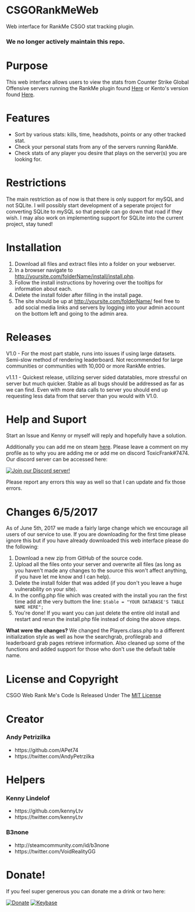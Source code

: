 # CSGORankMeWeb
Web interface for RankMe CSGO stat tracking plugin.

### We no longer actively maintain this repo. 

# Purpose
This web interface allows users to view the stats from Counter Strike Global Offensive servers running the RankMe plugin found <a href='https://forums.alliedmods.net/showthread.php?p=1456869'>Here</a> or Kento's version found <a href="https://forums.alliedmods.net/showthread.php?t=290063">Here</a>.

# Features
<ul>
<li>Sort by various stats: kills, time, headshots, points or any other tracked stat.</li>
<li>Check your personal stats from any of the servers running RankMe.</li>
<li>Check stats of any player you desire that plays on the server(s) you are looking for.</li>
</ul>

# Restrictions

The main restriction as of now is that there is only support for mySQL and not SQLite. I will possibly start development of a seperate project for converting SQLite to mySQL so that people can go down that road if they wish. I may also work on implementing support for SQLite into the current project, stay tuned!

# Installation

1. Download all files and extract files into a folder on your webserver.
2. In a browser navigate to http://yoursite.com/folderName/install/install.php.
3. Follow the install instructions by hovering over the tooltips for information about each.
4. Delete the install folder after filling in the install page.
5. The site should be up at http://yoursite.com/folderName/ feel free to add social media links and servers by logging into your admin account on the bottom left and going to the admin area.

# Releases

V1.0 - For the most part stable, runs into issues if using large datasets. Semi-slow method of rendering leaderboard. Not recommended for large communities or communities with 10,000 or more RankMe entries.

v1.1.1 - Quickest release, utilizing server sided datatables, more stressful on server but much quicker. Stable as all bugs should be addressed as far as we can find. Even with more data calls to server you should end up requesting less data from that server than you would with V1.0.

# Help and Suport

Start an Issue and Kenny or myself will reply and hopefully have a solution. 

Additionally you can add me on steam <a href="http://steamcommunity.com/id/toxicandy7474">here</a>. Please leave a comment on my profile as to why you are adding me or add me on discord ToxicFrank#7474. Our discord server can be accessed here: 

[![Join our Discord server!](https://invidget.switchblade.xyz/PCw4NSRT3S)](http://discord.gg/PCw4NSRT3S)


Please report any errors this way as well so that I can update and fix those errors.

# Changes 6/5/2017

As of June 5th, 2017 we made a fairly large change which we encourage all users of our service to use. If you are downloading for the first time please ignore this but if you have already downloaded this web interface please do the following:

1. Download a new zip from GitHub of the source code.
2. Upload all the files onto your server and overwrite all files (as long as you haven't made any changes to the source this won't affect anything, if you have let me know and I can help).
3. Delete the install folder that was added (if you don't you leave a huge vulnerability on your site).
4. In the config.php file which was created with the install you ran the first time add at the very buttom the line: `$table = "YOUR DATABASE'S TABLE NAME HERE";`
5. You're done! If you want you can just delete the entire old install and restart and rerun the install.php file instead of doing the above steps.

<b>What were the changes?</b> We changed the Players.class.php to a different initialization style as well as how the searchgrab, profilegrab and leaderboard grab pages retrieve information. Also cleaned up some of the functions and added support for those who don't use the default table name.

# License and Copyright

CSGO Web Rank Me's Code Is Released Under The <a href="https://github.com/ToxicRevolution/CSGORankMeWeb/blob/master/LICENSE">MIT License</a>

# Creator

<h3> Andy Petrizilka </h3>
<ul>
	<li>https://github.com/APet74</li>
	<li>https://twitter.com/AndyPetrzilka</li>
</ul>

# Helpers

<h3>Kenny Lindelof</h3>
<ul>
	<li>https://github.com/kennyLtv</li>
	<li>https://twitter.com/kennyLtv</li>
</ul>

<h3>B3none </h3>
<ul>
	<li>http://steamcommunity.com/id/b3none</li>
	<li>https://twitter.com/VoidRealityGG</li>
</ul>


# Donate!
If you feel super generous you can donate me a drink or two here:

[![Donate](https://img.shields.io/badge/Donate-PayPal-green.svg)](https://www.paypal.me/AndyPetrzilka)
[![Keybase](https://img.shields.io/badge/Keybase-Group-blue.svg)](https://keybase.io/team/toxicrevolution.development)
